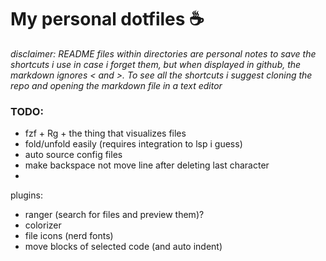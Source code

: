 # My personal dotfiles :coffee:

*disclaimer: README files within directories are personal notes to save the shortcuts i use in case i forget them, but when displayed in github, the markdown ignores \< and \>. To see all the shortcuts i suggest cloning the repo and opening the markdown file in a text editor*

### TODO:
- fzf + Rg + the thing that visualizes files
- fold/unfold easily (requires integration to lsp i guess)
- auto source config files
- make backspace not move line after deleting last character
- 

plugins:
- ranger (search for files and preview them)?
- colorizer
- file icons (nerd fonts)
- move blocks of selected code (and auto indent)
